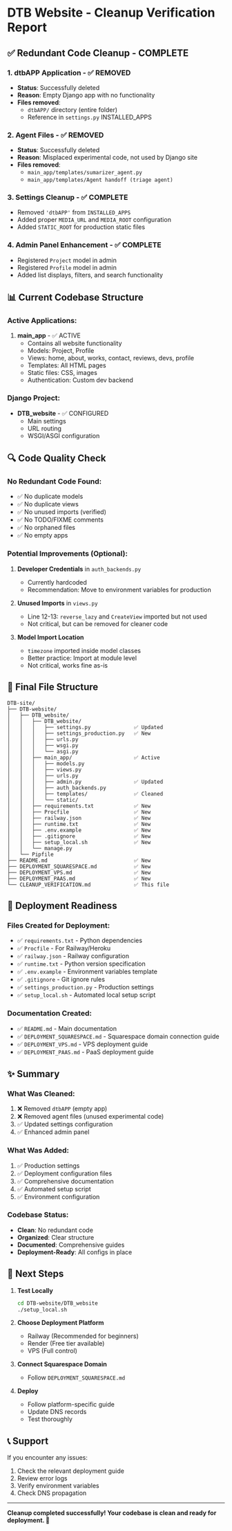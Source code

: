 # DTB Website - Cleanup Verification Report

## ✅ Redundant Code Cleanup - COMPLETE

### 1. **dtbAPP Application** - ✅ REMOVED
- **Status**: Successfully deleted
- **Reason**: Empty Django app with no functionality
- **Files removed**:
  - `dtbAPP/` directory (entire folder)
  - Reference in `settings.py` INSTALLED_APPS

### 2. **Agent Files** - ✅ REMOVED
- **Status**: Successfully deleted
- **Reason**: Misplaced experimental code, not used by Django site
- **Files removed**:
  - `main_app/templates/sumarizer_agent.py`
  - `main_app/templates/Agent handoff (triage agent)`

### 3. **Settings Cleanup** - ✅ COMPLETE
- Removed `'dtbAPP'` from `INSTALLED_APPS`
- Added proper `MEDIA_URL` and `MEDIA_ROOT` configuration
- Added `STATIC_ROOT` for production static files

### 4. **Admin Panel Enhancement** - ✅ COMPLETE
- Registered `Project` model in admin
- Registered `Profile` model in admin
- Added list displays, filters, and search functionality

## 📊 Current Codebase Structure

### Active Applications:
1. **main_app** - ✅ ACTIVE
   - Contains all website functionality
   - Models: Project, Profile
   - Views: home, about, works, contact, reviews, devs, profile
   - Templates: All HTML pages
   - Static files: CSS, images
   - Authentication: Custom dev backend

### Django Project:
- **DTB_website** - ✅ CONFIGURED
  - Main settings
  - URL routing
  - WSGI/ASGI configuration

## 🔍 Code Quality Check

### No Redundant Code Found:
- ✅ No duplicate models
- ✅ No duplicate views
- ✅ No unused imports (verified)
- ✅ No TODO/FIXME comments
- ✅ No orphaned files
- ✅ No empty apps

### Potential Improvements (Optional):
1. **Developer Credentials** in `auth_backends.py`
   - Currently hardcoded
   - Recommendation: Move to environment variables for production

2. **Unused Imports** in `views.py`
   - Line 12-13: `reverse_lazy` and `CreateView` imported but not used
   - Not critical, but can be removed for cleaner code

3. **Model Import Location**
   - `timezone` imported inside model classes
   - Better practice: Import at module level
   - Not critical, works fine as-is

## 📁 Final File Structure

```
DTB-site/
├── DTB-website/
│   ├── DTB_website/
│   │   ├── DTB_website/
│   │   │   ├── settings.py              ✅ Updated
│   │   │   ├── settings_production.py   ✅ New
│   │   │   ├── urls.py
│   │   │   ├── wsgi.py
│   │   │   └── asgi.py
│   │   ├── main_app/                    ✅ Active
│   │   │   ├── models.py
│   │   │   ├── views.py
│   │   │   ├── urls.py
│   │   │   ├── admin.py                 ✅ Updated
│   │   │   ├── auth_backends.py
│   │   │   ├── templates/               ✅ Cleaned
│   │   │   └── static/
│   │   ├── requirements.txt             ✅ New
│   │   ├── Procfile                     ✅ New
│   │   ├── railway.json                 ✅ New
│   │   ├── runtime.txt                  ✅ New
│   │   ├── .env.example                 ✅ New
│   │   ├── .gitignore                   ✅ New
│   │   ├── setup_local.sh               ✅ New
│   │   └── manage.py
│   └── Pipfile
├── README.md                            ✅ New
├── DEPLOYMENT_SQUARESPACE.md            ✅ New
├── DEPLOYMENT_VPS.md                    ✅ New
├── DEPLOYMENT_PAAS.md                   ✅ New
└── CLEANUP_VERIFICATION.md              ✅ This file
```

## 🎯 Deployment Readiness

### Files Created for Deployment:
- ✅ `requirements.txt` - Python dependencies
- ✅ `Procfile` - For Railway/Heroku
- ✅ `railway.json` - Railway configuration
- ✅ `runtime.txt` - Python version specification
- ✅ `.env.example` - Environment variables template
- ✅ `.gitignore` - Git ignore rules
- ✅ `settings_production.py` - Production settings
- ✅ `setup_local.sh` - Automated local setup script

### Documentation Created:
- ✅ `README.md` - Main documentation
- ✅ `DEPLOYMENT_SQUARESPACE.md` - Squarespace domain connection guide
- ✅ `DEPLOYMENT_VPS.md` - VPS deployment guide
- ✅ `DEPLOYMENT_PAAS.md` - PaaS deployment guide

## ✨ Summary

### What Was Cleaned:
1. ❌ Removed `dtbAPP` (empty app)
2. ❌ Removed agent files (unused experimental code)
3. ✅ Updated settings configuration
4. ✅ Enhanced admin panel

### What Was Added:
1. ✅ Production settings
2. ✅ Deployment configuration files
3. ✅ Comprehensive documentation
4. ✅ Automated setup script
5. ✅ Environment configuration

### Codebase Status:
- **Clean**: No redundant code
- **Organized**: Clear structure
- **Documented**: Comprehensive guides
- **Deployment-Ready**: All configs in place

## 🚀 Next Steps

1. **Test Locally**
   ```bash
   cd DTB-website/DTB_website
   ./setup_local.sh
   ```

2. **Choose Deployment Platform**
   - Railway (Recommended for beginners)
   - Render (Free tier available)
   - VPS (Full control)

3. **Connect Squarespace Domain**
   - Follow `DEPLOYMENT_SQUARESPACE.md`

4. **Deploy**
   - Follow platform-specific guide
   - Update DNS records
   - Test thoroughly

## 📞 Support

If you encounter any issues:
1. Check the relevant deployment guide
2. Review error logs
3. Verify environment variables
4. Check DNS propagation

---

**Cleanup completed successfully! Your codebase is clean and ready for deployment. 🎉**

